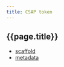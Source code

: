 ```yaml
---
title: CSAP token
---
```

## {{page.title}}


- [scaffold](scaffold.json)
- [metadata](metadata.json)
